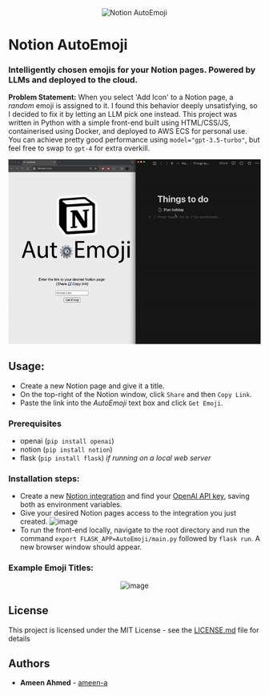 <div align="center">
  <img src="https://github.com/ameen-a/AutoEmoji/assets/7096331/3923ce1e-40da-4532-a3b8-8155def4b438" alt="Notion AutoEmoji", width="650">
</div>


# Notion AutoEmoji
### Intelligently chosen emojis for your Notion pages. Powered by LLMs and deployed to the cloud. 

**Problem Statement:** When you select 'Add Icon' to a Notion page, a _random_ emoji is assigned to it. I found this behavior deeply unsatisfying, so I decided to fix it by letting an LLM pick one instead. 
This project was written in Python with a simple front-end built using HTML/CSS/JS, containerised using Docker, and deployed to AWS ECS for personal use. You can achieve pretty good performance using `model="gpt-3.5-turbo"`, but feel free to swap to `gpt-4` for extra overkill. 

<div align="center">
  <img src="https://raw.githubusercontent.com/ameen-a/AutoEmoji/main/AutoEmoji/assets/AutoEmoji%20gif.gif" alt="Usage demonstration", width="700">
</div>

## Usage:
- Create a new Notion page and give it a title.
- On the top-right of the Notion window, click `Share` and then `Copy Link`.
- Paste the link into the _AutoEmoji_ text box and click `Get Emoji`.


### Prerequisites
- openai (`pip install openai`)
- notion (`pip install notion`)
- flask (`pip install flask`) _if running on a local web server_


### Installation steps:
- Create a new [Notion integration](https://www.notion.so/my-integrations) and find your [OpenAI API key](https://platform.openai.com/api-keys), saving both as environment variables. 
- Give your desired Notion pages access to the integration you just created. <img width="500" alt="image" src="https://github.com/ameen-a/AutoEmoji/assets/7096331/6bfb3230-b5b7-4ddd-add7-0fce64a07628">
- To run the front-end locally, navigate to the root directory and run the command `export FLASK_APP=AutoEmoji/main.py` followed by `flask run`. A new browser window should appear. 

### Example Emoji Titles:

<div align="center">
  <img width="500" alt="image" src="https://github.com/ameen-a/AutoEmoji/assets/7096331/df9c9df1-cec6-4629-8ee0-19aedee139f8">
</div>



## License

This project is licensed under the MIT License - see the [LICENSE.md](LICENSE.md) file for details


## Authors

* **Ameen Ahmed** - [ameen-a](https://github.com/ameen-a)

